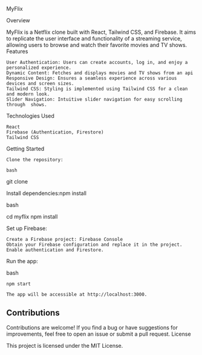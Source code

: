 MyFlix

Overview

MyFlix is a Netflix clone built with React, Tailwind CSS, and Firebase. It aims to replicate the user interface and functionality of a streaming service, allowing users to browse and watch their favorite movies and TV shows.
Features

    User Authentication: Users can create accounts, log in, and enjoy a personalized experience.
    Dynamic Content: Fetches and displays movies and TV shows from an api
    Responsive Design: Ensures a seamless experience across various devices and screen sizes.
    Tailwind CSS: Styling is implemented using Tailwind CSS for a clean and modern look.
    Slider Navigation: Intuitive slider navigation for easy scrolling through  shows.
Technologies Used

    React
    Firebase (Authentication, Firestore)
    Tailwind CSS

Getting Started

    Clone the repository:

    bash

git clone 

Install dependencies:npm install

bash

cd myflix
npm install

Set up Firebase:

    Create a Firebase project: Firebase Console
    Obtain your Firebase configuration and replace it in the project.
    Enable authentication and Firestore.

Run the app:

bash 

    npm start

    The app will be accessible at http://localhost:3000.


## Contributions

Contributions are welcome! If you find a bug or have suggestions for improvements, feel free to open an issue or submit a pull request.
License

This project is licensed under the MIT License.
